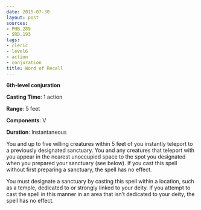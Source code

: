 ```yaml
---
date: 2015-07-30
layout: post
sources:
- PHB.289
- SRD.193
tags:
- cleric
- level6
- action
- conjuration
title: Word of Recall
---
```


**6th-level conjuration**

**Casting Time**: 1 action

**Range**: 5 feet

**Components**: V

**Duration**: Instantaneous

You and up to five willing creatures within 5 feet of you instantly teleport to a previously designated sanctuary. You and any creatures that teleport with you appear in the nearest unoccupied space to the spot you designated when you prepared your sanctuary (see below). If you cast this spell without first preparing a sanctuary, the spell has no effect.

You must designate a sanctuary by casting this spell within a location, such as a temple, dedicated to or strongly linked to your deity. If you attempt to cast the spell in this manner in an area that isn’t dedicated to your deity, the spell has no effect.
